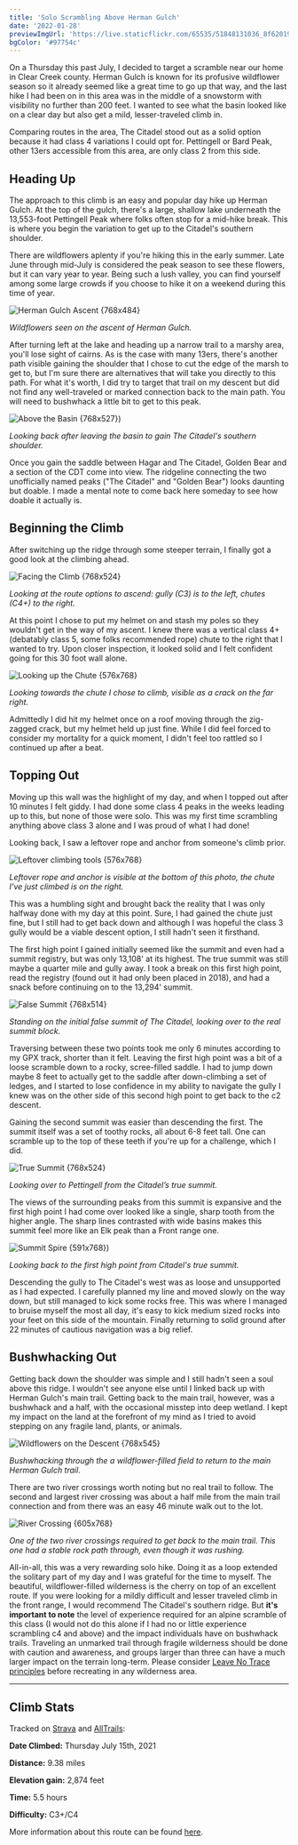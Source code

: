 ```yaml
---
title: 'Solo Scrambling Above Herman Gulch'
date: '2022-01-28'
previewImgUrl: 'https://live.staticflickr.com/65535/51848131036_8f62019a9b_b.jpg'
bgColor: '#97754c'
---
```


On a Thursday this past July, I decided to target a scramble near our home in Clear Creek county. Herman Gulch is known for its profusive wildflower season so it already seemed like a great time to go up that way, and the last hike I had been on in this area was in the middle of a snowstorm with visibility no further than 200 feet. I wanted to see what the basin looked like on a clear day but also get a mild, lesser-traveled climb in.

Comparing routes in the area, The Citadel stood out as a solid option because it had class 4 variations I could opt for. Pettingell or Bard Peak, other 13ers accessible from this area, are only class 2 from this side.

## Heading Up

The approach to this climb is an easy and popular day hike up Herman Gulch. At the top of the gulch, there's a large, shallow lake underneath the 13,553-foot Pettingell Peak where folks often stop for a mid-hike break. This is where you begin the variation to get up to the Citadel's southern shoulder.

There are wildflowers aplenty if you're hiking this in the early summer. Late June through mid-July is considered the peak season to see these flowers, but it can vary year to year. Being such a lush valley, you can find yourself among some large crowds if you choose to hike it on a weekend during this time of year.

![Herman Gulch Ascent {768x484}](https://live.staticflickr.com/65535/51848193323_d26506f354_b.jpg)

_Wildflowers seen on the ascent of Herman Gulch._

After turning left at the lake and heading up a narrow trail to a marshy area, you'll lose sight of cairns. As is the case with many 13ers, there's another path visible gaining the shoulder that I chose to cut the edge of the marsh to get to, but I'm sure there are alternatives that will take you directly to this path. For what it's worth, I did try to target that trail on my descent but did not find any well-traveled or marked connection back to the main path. You will need to bushwhack a little bit to get to this peak.

![Above the Basin {768x527}](https://live.staticflickr.com/65535/51848192873_34fc12320d_b.jpg))

_Looking back after leaving the basin to gain The Citadel's southern shoulder._

Once you gain the saddle between Hagar and The Citadel, Golden Bear and a section of the CDT come into view. The ridgeline connecting the two unofficially named peaks ("The Citadel" and "Golden Bear") looks daunting but doable. I made a mental note to come back here someday to see how doable it actually is.

## Beginning the Climb

After switching up the ridge through some steeper terrain, I finally got a good look at the climbing ahead.

![Facing the Climb {768x524}](https://live.staticflickr.com/65535/51848131036_8f62019a9b_b.jpg)

_Looking at the route options to ascend: gully (C3) is to the left, chutes (C4+) to the right._

At this point I chose to put my helmet on and stash my poles so they wouldn't get in the way of my ascent. I knew there was a vertical class 4+ (debatably class 5, some folks recommended rope) chute to the right that I wanted to try. Upon closer inspection, it looked solid and I felt confident going for this 30 foot wall alone.

![Looking up the Chute {576x768}](https://live.staticflickr.com/65535/51848781765_7694b723da_b.jpg)

_Looking towards the chute I chose to climb, visible as a crack on the far right._

Admittedly I did hit my helmet once on a roof moving through the zig-zagged crack, but my helmet held up just fine. While I did feel forced to consider my mortality for a quick moment, I didn't feel too rattled so I continued up after a beat.

## Topping Out

Moving up this wall was the highlight of my day, and when I topped out after 10 minutes I felt giddy. I had done some class 4 peaks in the weeks leading up to this, but none of those were solo. This was my first time scrambling anything above class 3 alone and I was proud of what I had done!

Looking back, I saw a leftover rope and anchor from someone's climb prior.

![Leftover climbing tools {576x768}](https://live.staticflickr.com/65535/51848781220_8f0d9eec2e_b.jpg)

_Leftover rope and anchor is visible at the bottom of this photo, the chute I've just climbed is on the right._

This was a humbling sight and brought back the reality that I was only halfway done with my day at this point. Sure, I had gained the chute just fine, but I still had to get back down and although I was hopeful the class 3 gully would be a viable descent option, I still hadn't seen it firsthand.

The first high point I gained initially seemed like the summit and even had a summit registry, but was only 13,108' at its highest. The true summit was still maybe a quarter mile and gully away. I took a break on this first high point, read the registry (found out it had only been placed in 2018), and had a snack before continuing on to the 13,294' summit.

![False Summit {768x514}](https://live.staticflickr.com/65535/51848780770_a751d7411d_b.jpg)

_Standing on the initial false summit of The Citadel, looking over to the real summit block._

Traversing between these two points took me only 6 minutes according to my GPX track, shorter than it felt. Leaving the first high point was a bit of a loose scramble down to a rocky, scree-filled saddle. I had to jump down maybe 8 feet to actually get to the saddle after down-climbing a set of ledges, and I started to lose confidence in my ability to navigate the gully I knew was on the other side of this second high point to get back to the c2 descent.

Gaining the second summit was easier than descending the first. The summit itself was a set of toothy rocks, all about 6-8 feet tall. One can scramble up to the top of these teeth if you're up for a challenge, which I did.

![True Summit {768x524}](https://live.staticflickr.com/65535/51848780400_4210213e27_b.jpg)

_Looking over to Pettingell from the Citadel’s true summit._

The views of the surrounding peaks from this summit is expansive and the first high point I had come over looked like a single, sharp tooth from the higher angle. The sharp lines contrasted with wide basins makes this summit feel more like an Elk peak than a Front range one.

![Summit Spire {591x768}](https://live.staticflickr.com/65535/51817385803_e157b9a084_b.jpg))

_Looking back to the first high point from Citadel's true summit._

Descending the gully to The Citadel's west was as loose and unsupported as I had expected. I carefully planned my line and moved slowly on the way down, but still managed to kick some rocks free. This was where I managed to bruise myself the most all day, it's easy to kick medium sized rocks into your feet on this side of the mountain. Finally returning to solid ground after 22 minutes of cautious navigation was a big relief.

## Bushwhacking Out

Getting back down the shoulder was simple and I still hadn't seen a soul above this ridge. I wouldn't see anyone else until I linked back up with Herman Gulch's main trail. Getting back to the main trail, however, was a bushwhack and a half, with the occasional misstep into deep wetland. I kept my impact on the land at the forefront of my mind as I tried to avoid stepping on any fragile land, plants, or animals.

![Wildflowers on the Descent {768x545}](https://live.staticflickr.com/65535/51847156697_8c2ed660d8_b.jpg)

_Bushwhacking through the a wildflower-filled field to return to the main Herman Gulch trail._

There are two river crossings worth noting but no real trail to follow. The second and largest river crossing was about a half mile from the main trail connection and from there was an easy 46 minute walk out to the lot.

![River Crossing {605x768}](https://live.staticflickr.com/65535/51847156292_9f154d1979_b.jpg)

_One of the two river crossings required to get back to the main trail. This one had a stable rock path through, even though it was rushing._

All-in-all, this was a very rewarding solo hike. Doing it as a loop extended the solitary part of my day and I was grateful for the time to myself. The beautiful, wildflower-filled wilderness is the cherry on top of an excellent route. If you were looking for a mildly difficult and lesser traveled climb in the front range, I would recommend The Citadel's southern ridge. But **it's important to note** the level of experience required for an alpine scramble of this class (I would not do this alone if I had no or little experience scrambling c4 and above) and the impact individuals have on bushwhack trails. Traveling an unmarked trail through fragile wilderness should be done with caution and awareness, and groups larger than three can have a much larger impact on the terrain long-term. Please consider [Leave No Trace principles](https://lnt.org/why/7-principles/) before recreating in any wilderness area.

---

## Climb Stats

Tracked on [Strava](https://www.strava.com/activities/5633844165) and [AllTrails](https://www.alltrails.com/explore/recording/activity-7132272166-ddf3542):

**Date Climbed:** Thursday July 15th, 2021

**Distance:** 9.38 miles

**Elevation gain:** 2,874 feet

**Time:** 5.5 hours

**Difficulty:** C3+/C4

More information about this route can be found [here](https://kalestew.notion.site/The-Citadel-via-Herman-Gulch-92720531255f4d29ad0a7717634d55e3).

